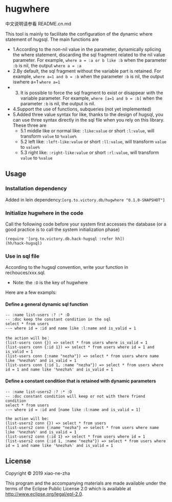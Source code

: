 # hugwhere
中文说明请参看 README.cn.md

This tool is mainly to facilitate the configuration of the dynamic where statement of hugsql. The main functions are
  * 1.According to the non-nil value in the parameter, dynamically splicing the where statement, discarding the sql fragment related to the nil value parameter. For example, `where a = :a or b like :b` when the parameter `:b` is nil, the output `where a = :a`
  * 2.By default, the sql fragment without the variable part is retained. For example, `where a=1 and b = :b` when the parameter `:b` is nil, the output iswhere a=1 `where a=1`
  * 3. It is possible to force the sql fragment to exist or disappear with the variable parameter. For example, `where [a=1 and b = :b]` when the parameter `:b` is nil, the output is nil. 
  * 4.Support the use of functions, subqueries (not yet implemented)
  * 5.Added three value syntax for like, thanks to the design of hugsql, you can use three syntax directly in the sql file when you rely on this library. These three are
    * 5.1 middle like or normal like: `:like:value` or short `:l:value`, will transform `value` to `%value%`
    * 5.2 left like: `:left-like:value` or short `:ll:value`, will transform `value` to `value%`
    * 5.3 right like: `:right-like:value` or short `:rl:value`, will transform `value` to `%value`

## Usage

### Installation dependency

Added in lein dependency:`[org.to.victory.db/hugwhere "0.1.0-SNAPSHOT"]`

### Initialize hugwhere in the code
Call the following code before your system first accesses the database (or a good practice is to call the system initialization phase)


    (require '[org.to.victory.db.hack-hugsql :refer hh])
    (hh/hack-hugsql)


### Use in sql file
According to the hugsql convention, write your function in rechouces/xxx.sql.
  * Note: the `:D` is the key of hugwhere

Here are a few exampls:

#### Define a general dynamic sql function

    -- :name list-users :? :* :D
    -- :doc keep the constant condition in the sql 
    select * from users
    --~ where id = :id and name like :l:name and is_valid = 1

    the action will be：
    (list-users conn {}) => select * from users where is_valid = 1
    (list-users conn {:id 1}) => select * from users where id = 1 and is_valid = 1
    (list-users conn {:name "nezha"}) => select * from users where name like '%nezha%' and is_valid = 1
    (list-users conn {:id 1, :name "nezha"}) => select * from users where id = 1 and name like '%nezha%' and is_valid = 1

#### Define a constant condition that is retained with dynamic parameters

    -- :name list-users2 :? :* :D
    -- :doc constant condition will keep or not with there friend condition
    select * from users
    --~ where id = :id and [name like :l:name and is_valid = 1]

    the action will be:
    (list-users2 conn {}) => select * from users
    (list-users2 conn {:name "nezha"} => select * from users where name like '%nezha%' and is_valid = 1
    (list-users2 conn {:id 1} => select * from users where id = 1
    (list-users2 conn {:id 1, :name "nezha"}) => select * from users where id = 1 and name like '%nezha%' and is_valid = 1

## License

Copyright © 2019 xiao-ne-zha

This program and the accompanying materials are made available under the
terms of the Eclipse Public License 2.0 which is available at
http://www.eclipse.org/legal/epl-2.0.
